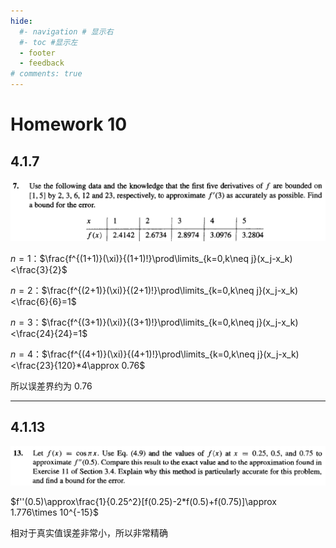 ```yaml
---
hide:
  #- navigation # 显示右
  #- toc #显示左
  - footer
  - feedback
# comments: true
--- 
```


# Homework 10

## 4.1.7

![](../../../assets/Pasted%20image%2020250423134250.png)

$n=1$：$\frac{f^{(1+1)}(\xi)}{(1+1)!}\prod\limits_{k=0,k\neq j}(x_j-x_k)<\frac{3}{2}$

$n=2$：$\frac{f^{(2+1)}(\xi)}{(2+1)!}\prod\limits_{k=0,k\neq j}(x_j-x_k)<\frac{6}{6}=1$

$n=3$：$\frac{f^{(3+1)}(\xi)}{(3+1)!}\prod\limits_{k=0,k\neq j}(x_j-x_k)<\frac{24}{24}=1$

$n=4$：$\frac{f^{(4+1)}(\xi)}{(4+1)!}\prod\limits_{k=0,k\neq j}(x_j-x_k)<\frac{23}{120}*4\approx 0.76$

所以误差界约为 0.76
***
## 4.1.13

![](../../../assets/Pasted%20image%2020250423134350.png)

$f''(0.5)\approx\frac{1}{0.25^2}[f(0.25)-2*f(0.5)+f(0.75)]\approx 1.776\times 10^{-15}$

相对于真实值误差非常小，所以非常精确